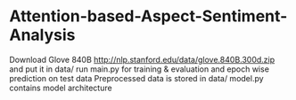 # Attention-based-Aspect-Sentiment-Analysis
Download Glove 840B http://nlp.stanford.edu/data/glove.840B.300d.zip and put it in data/
run main.py for training & evaluation and epoch wise prediction on test data
Preprocessed data is stored in data/
model.py contains model architecture
